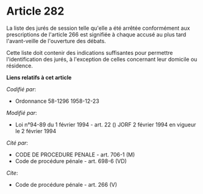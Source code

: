# Article 282

La liste des jurés de session telle qu'elle a été arrêtée conformément aux prescriptions de l'article 266 est signifiée à
chaque accusé au plus tard l'avant-veille de l'ouverture des débats. 

Cette liste doit contenir des indications suffisantes pour permettre l'identification des jurés, à l'exception de celles
concernant leur domicile ou résidence.

**Liens relatifs à cet article**

_Codifié par_:

  - Ordonnance 58-1296 1958-12-23

_Modifié par_:

  - Loi n°94-89 du 1 février 1994 - art. 22 () JORF 2 février 1994 en vigueur le 2 février 1994

_Cité par_:

  - CODE DE PROCEDURE PENALE - art. 706-1 (M)
  - Code de procédure pénale - art. 698-6 (VD)

_Cite_:

  - Code de procédure pénale - art. 266 (V)
